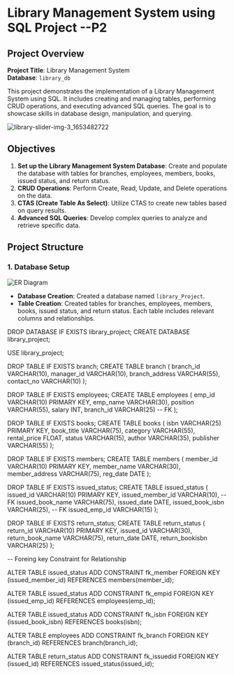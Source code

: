 # Library Management System using SQL Project --P2

## Project Overview

**Project Title**: Library Management System  
**Database**: `library_db`

This project demonstrates the implementation of a Library Management System using SQL. It includes creating and managing tables, performing CRUD operations, and executing advanced SQL queries. The goal is to showcase skills in database design, manipulation, and querying.

![library-slider-img-3_1653482722](https://github.com/user-attachments/assets/3afcaf1e-d14b-4920-b6b6-34ff3157dbfb)

## Objectives

1. **Set up the Library Management System Database**: Create and populate the database with tables for branches, employees, members, books, issued status, and return status.
2. **CRUD Operations**: Perform Create, Read, Update, and Delete operations on the data.
3. **CTAS (Create Table As Select)**: Utilize CTAS to create new tables based on query results.
4. **Advanced SQL Queries**: Develop complex queries to analyze and retrieve specific data.

## Project Structure

### 1. Database Setup
![ER Diagram](https://github.com/user-attachments/assets/65440c67-7e5e-43b0-805d-24141fc7bdbc)

- **Database Creation**: Created a database named `library_Project`.
- **Table Creation**: Created tables for branches, employees, members, books, issued status, and return status. Each table includes relevant columns and relationships.



DROP DATABASE IF EXISTS library_project;
CREATE DATABASE library_project;

USE  library_project;

DROP TABLE IF EXISTS branch;
CREATE TABLE branch 
	(
		branch_id  VARCHAR(10),
        manager_id VARCHAR(10),
        branch_address VARCHAR(55),
        contact_no VARCHAR(10)
	);
    
    
DROP TABLE IF EXISTS employees;
CREATE TABLE employees
	(
		emp_id  VARCHAR(10) PRIMARY KEY,
        emp_name VARCHAR(30),
        position VARCHAR(55),
        salary INT,
        branch_id VARCHAR(25) -- FK
	);
    

DROP TABLE IF EXISTS books;
CREATE TABLE books
	(
		isbn  VARCHAR(25) PRIMARY KEY,
        book_title VARCHAR(75),
        category VARCHAR(55),
        rental_price FLOAT,
        status VARCHAR(15),
        author VARCHAR(35),
        publisher VARCHAR(55)
	);


DROP TABLE IF EXISTS members;
CREATE TABLE members
	(
		member_id  VARCHAR(10) PRIMARY KEY,
        member_name VARCHAR(30),
        member_address VARCHAR(75),
        reg_date DATE
	);        
    

DROP TABLE IF EXISTS issued_status;
CREATE TABLE issued_status
	(
		issued_id  VARCHAR(10) PRIMARY KEY,
        issued_member_id VARCHAR(10), -- FK
        issued_book_name VARCHAR(75),
        issued_date DATE,
        issued_book_isbn VARCHAR(25), -- FK
        issued_emp_id VARCHAR(15)
	);
    
DROP TABLE IF EXISTS return_status;
CREATE TABLE return_status
	(
		return_id  VARCHAR(10) PRIMARY KEY,
        issued_id VARCHAR(30),
        return_book_name VARCHAR(75),
        return_date DATE,
        return_bookisbn VARCHAR(25)
	);
    
-- Foreing key Constraint for Relationship

ALTER TABLE issued_status
ADD CONSTRAINT fk_member
FOREIGN KEY (issued_member_id)
REFERENCES members(member_id);

ALTER TABLE issued_status
ADD CONSTRAINT fk_empid
FOREIGN KEY (issued_emp_id)
REFERENCES employees(emp_id);

ALTER TABLE issued_status
ADD CONSTRAINT fk_isbn
FOREIGN KEY (issued_book_isbn)
REFERENCES books(isbn);

ALTER TABLE employees
ADD CONSTRAINT fk_branch
FOREIGN KEY (branch_id)
REFERENCES branch(branch_id);

ALTER TABLE return_status
ADD CONSTRAINT fk_issuedid
FOREIGN KEY (issued_id)
REFERENCES issued_status(issued_id);
